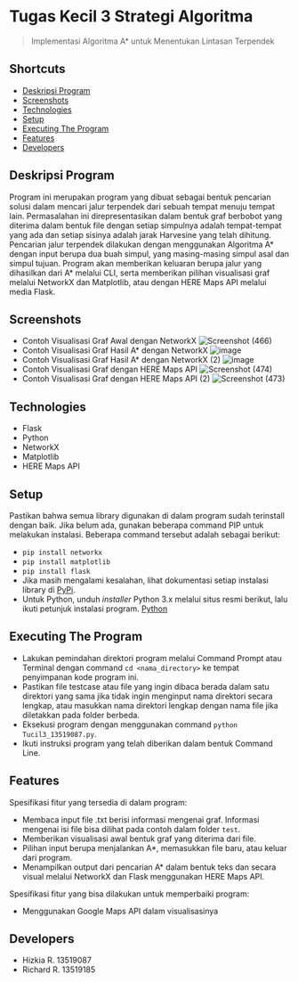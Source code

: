# Tugas Kecil 3 Strategi Algoritma
> Implementasi Algoritma A* untuk Menentukan Lintasan Terpendek

## Shortcuts
* [Deskripsi Program](#deskripsi-program)
* [Screenshots](#screenshots)
* [Technologies](#technologies)
* [Setup](#setup)
* [Executing The Program](#executing-the-program)
* [Features](#features)
* [Developers](#developers)

## Deskripsi Program
Program ini merupakan program yang dibuat sebagai bentuk pencarian solusi dalam mencari jalur terpendek dari sebuah tempat menuju tempat lain. Permasalahan ini direpresentasikan dalam bentuk graf berbobot yang diterima dalam bentuk file dengan setiap simpulnya adalah tempat-tempat yang ada dan setiap sisinya adalah jarak Harvesine yang telah dihitung. Pencarian jalur terpendek dilakukan dengan menggunakan Algoritma A* dengan input berupa dua buah simpul, yang masing-masing simpul asal dan simpul tujuan. Program akan memberikan keluaran berupa jalur yang dihasilkan dari A* melalui CLI, serta memberikan pilihan visualisasi graf melalui NetworkX dan Matplotlib, atau dengan HERE Maps API melalui media Flask.

## Screenshots
* Contoh Visualisasi Graf Awal dengan NetworkX
![Screenshot (466)](https://user-images.githubusercontent.com/63536655/113722826-fc229200-971a-11eb-9664-e959672f7446.png)
* Contoh Visualisasi Graf Hasil A* dengan NetworkX
![image](https://user-images.githubusercontent.com/60037073/113726495-7d2f5880-971e-11eb-913f-6e88325e290a.png)
* Contoh Visualisasi Graf Hasil A* dengan NetworkX (2)
![image](https://user-images.githubusercontent.com/60037073/113726780-b8318c00-971e-11eb-888c-5abd8aa2cfdf.png)
* Contoh Visualisasi Graf dengan HERE Maps API
![Screenshot (474)](https://user-images.githubusercontent.com/63536655/113724330-70aa0080-971c-11eb-8740-ffe46aed9427.png)
* Contoh Visualisasi Graf dengan HERE Maps API (2)
![Screenshot (473)](https://user-images.githubusercontent.com/63536655/113724352-756eb480-971c-11eb-9be1-6e3e9fb27366.png)


## Technologies
* Flask
* Python
* NetworkX
* Matplotlib
* HERE Maps API

## Setup
Pastikan bahwa semua library digunakan di dalam program sudah terinstall dengan baik. Jika belum ada, gunakan beberapa command PIP untuk melakukan instalasi. Beberapa command tersebut adalah sebagai berikut:
* `pip install networkx`
* `pip install matplotlib`
* `pip install flask`
* Jika masih mengalami kesalahan, lihat dokumentasi setiap instalasi library di [PyPi](https://pypi.org/).
* Untuk Python, unduh *installer* Python 3.x melalui situs resmi berikut, lalu ikuti petunjuk instalasi program. [Python](https://www.python.org/downloads/)

## Executing The Program
* Lakukan pemindahan direktori program melalui Command Prompt atau Terminal dengan command `cd <nama_directory>` ke tempat penyimpanan kode program ini.
* Pastikan file testcase atau file yang ingin dibaca berada dalam satu direktori yang sama jika tidak ingin menginput nama direktori secara lengkap, atau masukkan nama direktori lengkap dengan nama file jika diletakkan pada folder berbeda.
* Eksekusi program dengan menggunakan command `python Tucil3_13519087.py`.
* Ikuti instruksi program yang telah diberikan dalam bentuk Command Line.

## Features
Spesifikasi fitur yang tersedia di dalam program:
* Membaca input file .txt berisi informasi mengenai graf. Informasi mengenai isi file bisa dilihat pada contoh dalam folder `test`.
* Memberikan visualisasi awal bentuk graf yang diterima dari file.
* Pilihan input berupa menjalankan A*, memasukkan file baru, atau keluar dari program.
* Menampilkan output dari pencarian A* dalam bentuk teks dan secara visual melalui NetworkX dan Flask menggunakan HERE Maps API.

Spesifikasi fitur yang bisa dilakukan untuk memperbaiki program:
* Menggunakan Google Maps API dalam visualisasinya

## Developers
* Hizkia R. 13519087
* Richard R. 13519185
